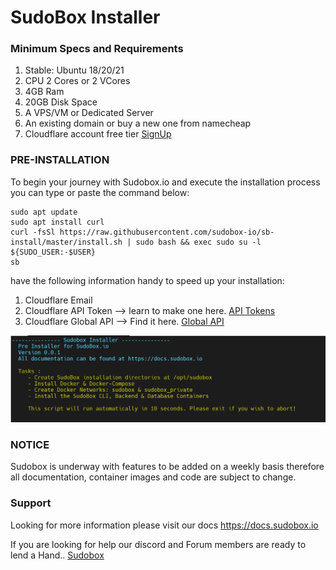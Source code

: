 # SudoBox Installer

### Minimum Specs and Requirements

<ol>
<li>Stable: Ubuntu 18/20/21</li>
<li>CPU 2 Cores or 2 VCores</li>
<li>4GB Ram</li>
<li>20GB Disk Space</li>
<li>A VPS/VM or Dedicated Server</li>
<li>An existing domain or buy a new one from namecheap</li>
<li>Cloudflare account free tier <a href=https://www.cloudflare.com/en-gb/plans/free/>SignUp</a></li>
</ol>

### PRE-INSTALLATION

To begin your journey with Sudobox.io and execute the installation process you can type or paste the command below:

```
sudo apt update
sudo apt install curl
curl -fsSl https://raw.githubusercontent.com/sudobox-io/sb-install/master/install.sh | sudo bash && exec sudo su -l ${SUDO_USER:-$USER}
sb
```

have the following information handy to speed up your installation:

<ol>
<li>Cloudflare Email</li>
<li>Cloudflare API Token --> learn to make one here. <a href=https://developers.cloudflare.com/api/tokens/create//>API Tokens</a></li>
<li>Cloudflare Global API --> Find it here. <a href=https://developers.cloudflare.com/api/keys/#view-your-api-key/>Global API</a></li>
</ol>

![SudoBox Preinstaller!](./sb-installer.png "SB-preinstaller")

### NOTICE

Sudobox is underway with features to be added on a weekly basis therefore all documentation, container images and code are subject to change.

### Support

Looking for more information please visit our docs <a href="https://docs.sudobox.io">https://docs.sudobox.io</a>

If you are looking for help our discord and Forum members are ready to lend a Hand.. <a href="https://sudobox.io">Sudobox</a>
